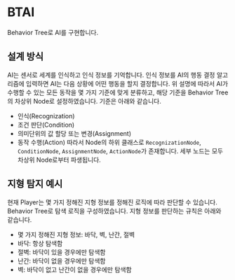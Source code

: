 # BTAI
Behavior Tree로 AI를 구현합니다.

## 설계 방식
AI는 센서로 세계를 인식하고 인식 정보를 기억합니다. 인식 정보를 AI의 행동 결정 알고리즘에 입력하면 AI는 다음 상황에 어떤 행동을 할지 결정합니다.
위 설명에 따라서 AI가 수행할 수 있는 모든 동작을 몇 가지 기준에 맞게 분류하고, 해당 기준을 Behavior Tree의 차상위 Node로 설정하였습니다. 기준은 아래와 같습니다.
- 인식(Recognization)
- 조건 판단(Condition)
- 의미단위의 값 할당 또는 변경(Assignment)
- 동작 수행(Action)
따라서 Node의 하위 클래스로 `RecognizationNode`, `ConditionNode`, `AssignmentNode`, `ActionNode`가 존재합니다. 세부 노드는 모두 차상위 Node로부터 파생됩니다.

## 지형 탐지 예시
현재 Player는 몇 가지 정해진 지형 정보를 정해진 로직에 따라 판단할 수 있습니다. Behavior Tree로 탐색 로직을 구성하였습니다. 지형 정보를 판단하는 규칙은 아래와 같습니다.
- 몇 가지 정해진 지형 정보: 바닥, 벽, 난간, 절벽
- 바닥: 항상 탐색함
- 절벽: 바닥이 있을 경우에만 탐색함
- 난간: 바닥이 없을 경우에만 탐색함
- 벽: 바닥이 없고 난간이 없을 경우에만 탐색함
